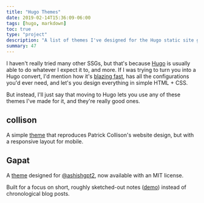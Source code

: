```yaml
---
title: "Hugo Themes"
date: 2019-02-14T15:36:09-06:00
tags: [hugo, markdown]
toc: true
type: "project"
description: "A list of themes I've designed for the Hugo static site generator."
summary: 47
---
```


I haven't really tried many other SSGs, but that's because [Hugo](https:/gohugo.io) is usually able to do whatever I expect it to, and more. If I was trying to turn you into a Hugo convert, I'd mention how it's [blazing fast](https://www.zachleat.com/web/build-benchmark/), has all the configurations you'd ever need, and let's you design everything in simple HTML + CSS. 

But instead, I'll just say that moving to Hugo lets you use any of these themes I've made for it, and they're really good ones. 

## collison

A simple [theme](https://github.com/stealsocks/collison) that reproduces Patrick Collison's website design, but with a responsive layout for mobile.

## Gapat

A [theme](https://github.com/stealsocks/gapat) designed for [@ashishgpt2](https://twitter.com/ashishgpt2/), now available with an MIT license. 

Built for a focus on short, roughly sketched-out notes ([demo](https://gapat.netlify.app/notes/)) instead of chronological blog posts.
